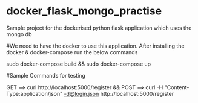 # docker_flask_mongo_practise
Sample project for the dockerised python flask application which uses the mongo db

#We need to have the docker to use this application. After installing the docker & docker-compose run the below commands

sudo docker-compose build && 
sudo docker-compose up

#Sample Commands for testing

GET ==> curl http://localhost:5000/register   && POST ==> 
curl -H "Content-Type:application/json" -d@login.json http://localhost:5000/register




